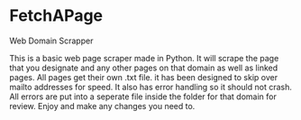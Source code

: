 # FetchAPage
Web Domain Scrapper

This is a basic web page scraper made in Python. It will scrape the page that you designate and any other pages on that domain as well as linked pages. All pages get their own .txt file. it has been designed to skip over mailto addresses for speed.
It also has error handling so it should not crash. All errors are put into a seperate file inside the folder for that domain for review. Enjoy and make any changes you need to.



